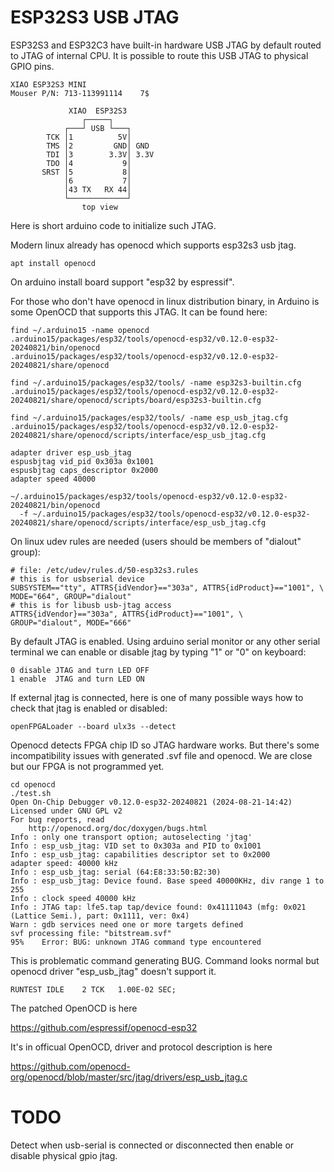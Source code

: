 # ESP32S3 USB JTAG

ESP32S3 and ESP32C3 have built-in hardware USB JTAG
by default routed to JTAG of internal CPU. It is
possible to route this USB JTAG to physical GPIO pins.

    XIAO ESP32S3 MINI
    Mouser P/N: 713-113991114    7$

                 XIAO  ESP32S3
                    ┌─────┐
                ┌───┘ USB └───┐
            TCK │1          5V│
            TMS │2         GND│ GND
            TDI │3        3.3V│ 3.3V
            TDO │4           9│
           SRST │5           8│
                │6           7│
                │43 TX   RX 44│
                └─────────────┘
                    top view  


Here is short arduino code to initialize such JTAG.

Modern linux already has openocd which supports esp32s3 usb jtag.

    apt install openocd

On arduino install board support "esp32 by espressif".

For those who don't have openocd in linux distribution binary,
in Arduino is some OpenOCD that supports this JTAG.
It can be found here:

    find ~/.arduino15 -name openocd
    .arduino15/packages/esp32/tools/openocd-esp32/v0.12.0-esp32-20240821/bin/openocd
    .arduino15/packages/esp32/tools/openocd-esp32/v0.12.0-esp32-20240821/share/openocd

    find ~/.arduino15/packages/esp32/tools/ -name esp32s3-builtin.cfg
    .arduino15/packages/esp32/tools/openocd-esp32/v0.12.0-esp32-20240821/share/openocd/scripts/board/esp32s3-builtin.cfg

    find ~/.arduino15/packages/esp32/tools/ -name esp_usb_jtag.cfg
    .arduino15/packages/esp32/tools/openocd-esp32/v0.12.0-esp32-20240821/share/openocd/scripts/interface/esp_usb_jtag.cfg

    adapter driver esp_usb_jtag
    espusbjtag vid_pid 0x303a 0x1001
    espusbjtag caps_descriptor 0x2000
    adapter speed 40000

    ~/.arduino15/packages/esp32/tools/openocd-esp32/v0.12.0-esp32-20240821/bin/openocd
      -f ~/.arduino15/packages/esp32/tools/openocd-esp32/v0.12.0-esp32-20240821/share/openocd/scripts/interface/esp_usb_jtag.cfg

On linux udev rules are needed (users should be members of "dialout" group):

    # file: /etc/udev/rules.d/50-esp32s3.rules
    # this is for usbserial device
    SUBSYSTEM=="tty", ATTRS{idVendor}=="303a", ATTRS{idProduct}=="1001", \
    MODE="664", GROUP="dialout"
    # this is for libusb usb-jtag access
    ATTRS{idVendor}=="303a", ATTRS{idProduct}=="1001", \
    GROUP="dialout", MODE="666"

By default JTAG is enabled.
Using arduino serial monitor or any other serial terminal
we can enable or disable jtag by typing "1" or "0" on keyboard:

    0 disable JTAG and turn LED OFF
    1 enable  JTAG and turn LED ON

If external jtag is connected, here is one of many possible
ways how to check that jtag is enabled or disabled:

    openFPGALoader --board ulx3s --detect

Openocd detects FPGA chip ID so JTAG hardware works.
But there's some incompatibility issues with
generated .svf file and openocd. We are close
but our FPGA is not programmed yet.

    cd openocd
    ./test.sh
    Open On-Chip Debugger v0.12.0-esp32-20240821 (2024-08-21-14:42)
    Licensed under GNU GPL v2
    For bug reports, read
    	http://openocd.org/doc/doxygen/bugs.html
    Info : only one transport option; autoselecting 'jtag'
    Info : esp_usb_jtag: VID set to 0x303a and PID to 0x1001
    Info : esp_usb_jtag: capabilities descriptor set to 0x2000
    adapter speed: 40000 kHz
    Info : esp_usb_jtag: serial (64:E8:33:50:B2:30)
    Info : esp_usb_jtag: Device found. Base speed 40000KHz, div range 1 to 255
    Info : clock speed 40000 kHz
    Info : JTAG tap: lfe5.tap tap/device found: 0x41111043 (mfg: 0x021 (Lattice Semi.), part: 0x1111, ver: 0x4)
    Warn : gdb services need one or more targets defined
    svf processing file: "bitstream.svf"
    95%    Error: BUG: unknown JTAG command type encountered

This is problematic command generating BUG.
Command looks normal but openocd driver
"esp_usb_jtag" doesn't support it.

    RUNTEST IDLE    2 TCK   1.00E-02 SEC; 

The patched OpenOCD is here

https://github.com/espressif/openocd-esp32

It's in officual OpenOCD, driver and protocol description is here

https://github.com/openocd-org/openocd/blob/master/src/jtag/drivers/esp_usb_jtag.c

# TODO

Detect when usb-serial is connected or disconnected
then enable or disable physical gpio jtag.